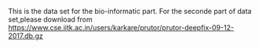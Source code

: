 This is the data set for the bio-informatic part.
For the seconde part of data set,please download from https://www.cse.iitk.ac.in/users/karkare/prutor/prutor-deepfix-09-12-2017.db.gz
